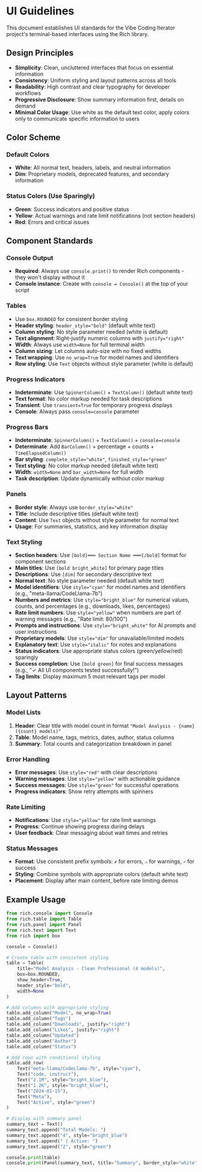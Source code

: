 # UI Guidelines

This document establishes UI standards for the Vibe Coding Iterator project's terminal-based interfaces using the Rich library.

## Design Principles

- **Simplicity**: Clean, uncluttered interfaces that focus on essential information
- **Consistency**: Uniform styling and layout patterns across all tools
- **Readability**: High contrast and clear typography for developer workflows
- **Progressive Disclosure**: Show summary information first, details on demand
- **Minimal Color Usage**: Use white as the default text color, apply colors only to communicate specific information to users

## Color Scheme

### Default Colors
- **White**: All normal text, headers, labels, and neutral information
- **Dim**: Proprietary models, deprecated features, and secondary information

### Status Colors (Use Sparingly)
- **Green**: Success indicators and positive status
- **Yellow**: Actual warnings and rate limit notifications (not section headers)
- **Red**: Errors and critical issues

## Component Standards

### Console Output
- **Required**: Always use `console.print()` to render Rich components - they won't display without it
- **Console instance**: Create with `console = Console()` at the top of your script

### Tables
- Use `box.ROUNDED` for consistent border styling
- **Header styling**: `header_style="bold"` (default white text)
- **Column styling**: No style parameter needed (white is default)
- **Text alignment**: Right-justify numeric columns with `justify="right"`
- **Width**: Always use `width=None` for full terminal width
- **Column sizing**: Let columns auto-size with no fixed widths
- **Text wrapping**: Use `no_wrap=True` for model names and identifiers
- **Row styling**: Use `Text` objects without style parameter (white is default)

### Progress Indicators
- **Indeterminate**: Use `SpinnerColumn()` + `TextColumn()` (default white text)
- **Text format**: No color markup needed for task descriptions
- **Transient**: Use `transient=True` for temporary progress displays
- **Console**: Always pass `console=console` parameter

### Progress Bars
- **Indeterminate**: `SpinnerColumn()` + `TextColumn()` + `console=console`
- **Determinate**: Add `BarColumn()` + percentage + counts + `TimeElapsedColumn()`
- **Bar styling**: `complete_style="white"`, `finished_style="green"`
- **Text styling**: No color markup needed (default white text)
- **Width**: `width=None` and `bar_width=None` for full width
- **Task description**: Update dynamically without color markup

### Panels
- **Border style**: Always use `border_style="white"`
- **Title**: Include descriptive titles (default white text)
- **Content**: Use `Text` objects without style parameter for normal text
- **Usage**: For summaries, statistics, and key information display

### Text Styling
- **Section headers**: Use `[bold]═══ Section Name ═══[/bold]` format for component sections
- **Main titles**: Use `[bold bright_white]` for primary page titles
- **Descriptions**: Use `[dim]` for secondary descriptive text
- **Normal text**: No style parameter needed (default white text)
- **Model identifiers**: Use `style="cyan"` for model names and identifiers (e.g., "meta-llama/CodeLlama-7b")
- **Numbers and metrics**: Use `style="bright_blue"` for numerical values, counts, and percentages (e.g., downloads, likes, percentages)
- **Rate limit numbers**: Use `style="yellow"` when numbers are part of warning messages (e.g., "Rate limit: 80/100")
- **Prompts and instructions**: Use `style="bright_white"` for AI prompts and user instructions
- **Proprietary models**: Use `style="dim"` for unavailable/limited models
- **Explanatory text**: Use `style="italic"` for notes and explanations
- **Status indicators**: Use appropriate status colors (green/yellow/red) sparingly
- **Success completion**: Use `[bold green]` for final success messages (e.g., "✓ All UI components tested successfully!")
- **Tag limits**: Display maximum 5 most relevant tags per model

## Layout Patterns

### Model Lists
1. **Header**: Clear title with model count in format `"Model Analysis - {name} ({count} models)"`
2. **Table**: Model name, tags, metrics, dates, author, status columns
3. **Summary**: Total counts and categorization breakdown in panel

### Error Handling
- **Error messages**: Use `style="red"` with clear descriptions
- **Warning messages**: Use `style="yellow"` with actionable guidance
- **Success messages**: Use `style="green"` for successful operations
- **Progress indicators**: Show retry attempts with spinners

### Rate Limiting
- **Notifications**: Use `style="yellow"` for rate limit warnings
- **Progress**: Continue showing progress during delays
- **User feedback**: Clear messaging about wait times and retries

### Status Messages
- **Format**: Use consistent prefix symbols: `✗` for errors, `⚠` for warnings, `✓` for success
- **Styling**: Combine symbols with appropriate colors (default white text)
- **Placement**: Display after main content, before rate limiting demos

## Example Usage

```python
from rich.console import Console
from rich.table import Table
from rich.panel import Panel
from rich.text import Text
from rich import box

console = Console()

# Create table with consistent styling
table = Table(
    title="Model Analysis - Clean Professional (4 models)",
    box=box.ROUNDED,
    show_header=True,
    header_style="bold",
    width=None
)

# Add columns with appropriate styling
table.add_column("Model", no_wrap=True)
table.add_column("Tags")
table.add_column("Downloads", justify="right")
table.add_column("Likes", justify="right")
table.add_column("Updated")
table.add_column("Author")
table.add_column("Status")

# Add rows with conditional styling
table.add_row(
    Text("meta-llama/CodeLlama-7b", style="cyan"),
    Text("code, instruct"),
    Text("2.1M", style="bright_blue"),
    Text("1.2K", style="bright_blue"),
    Text("2024-01-15"),
    Text("Meta"),
    Text("Active", style="green")
)

# Display with summary panel
summary_text = Text()
summary_text.append("Total Models: ")
summary_text.append("4", style="bright_blue")
summary_text.append(" | Active: ")
summary_text.append("2", style="green")

console.print(table)
console.print(Panel(summary_text, title="Summary", border_style="white"))
``` 